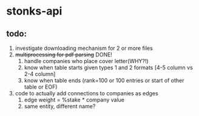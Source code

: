# stonks-api

## todo:
1. investigate downloading mechanism for 2 or more files
2. ~~multiprocessing for pdf parsing~~ DONE!
    1. handle companies who place cover letter(WHY?!)
    2. know when table starts given types 1 and 2 formats [4-5 column vs 2-4 column]
    3. know when table ends (rank=100 or 100 entries or start of other table or EOF)
3. code to actually add connections to companies as edges
    1. edge weight = %stake * company value
    2. same entity, different name?
